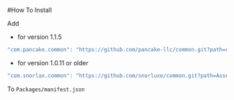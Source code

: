 #How To Install

Add 

- for version 1.1.5
```csharp
"com.pancake.common": "https://github.com/pancake-llc/common.git?path=Assets/_Root#1.1.5",
```


- for version 1.0.11 or older
```csharp
"com.snorlax.common": "https://github.com/snorluxe/common.git?path=Assets/_Root#1.0.11",
```

To `Packages/manifest.json`